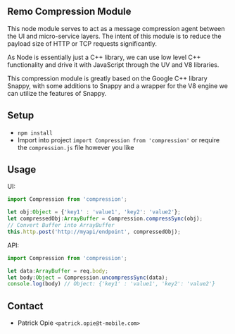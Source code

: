 ## Remo Compression Module

This node module serves to act as a message compression agent between
the UI and micro-service layers. The intent of this module is to reduce
the payload size of HTTP or TCP requests significantly.

As Node is essentially just a C++ library, we can use low level C++
functionality and drive it with JavaScript through the UV and V8
libraries.

This compression module is greatly based on the Google C++ library 
Snappy, with some additions to Snappy and a wrapper for the V8 
engine we can utilize the features of Snappy.

## Setup

* `npm install`
* Import into project `import Compression from 'compression'` or 
require the `compression.js` file however you like

## Usage

UI:

``` js
import Compression from 'compression';

let obj:Object = {'key1' : 'value1', 'key2': 'value2'};
let compressedObj:ArrayBuffer = Compression.compressSync(obj);
// Convert Buffer into ArrayBuffer
this.http.post('http://myapi/endpoint', compressedObj);
```

API:

``` js
import Compression from 'compression';

let data:ArrayBuffer = req.body;
let body:Object = Compression.uncompressSync(data);
console.log(body) // Object: {'key1' : 'value1', 'key2': 'value2'}
```

## Contact

* Patrick Opie `<patrick.opie@t-mobile.com>`
